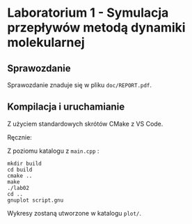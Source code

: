 # Laboratorium 1 - Symulacja przepływów metodą dynamiki molekularnej

## Sprawozdanie

Sprawozdanie znaduje się w pliku `doc/REPORT.pdf`.

## Kompilacja i uruchamianie

Z użyciem standardowych skrótów CMake z VS Code. 

Ręcznie:

Z poziomu katalogu z `main.cpp` :

```
mkdir build
cd build
cmake ..
make
./lab02
cd ..
gnuplot script.gnu
```

Wykresy zostaną utworzone w katalogu `plot/`.
